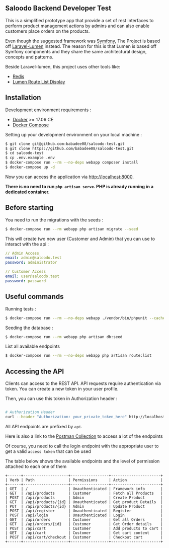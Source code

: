 ## Saloodo Backend Developer Test

This is a simplified prototype app that provide a set of rest interfaces to perform product management actions by admins and can also enable customers place orders on the products.

Even though the suggested framework was [Symfony](https://symfony.com/), The Project is based off [Laravel-Lumen](https://lumen.laravel.com) instead. The reason for this is that Lumen is based off Symfony components and they share the same architectural design, concepts and patterns. 

Beside Laravel-lumen, this project uses other tools like:
- [Redis](https://redis.io/)
- [Lumen Route List Display](https://github.com/appzcoder/lumen-route-list)

## Installation

Development environment requirements :
- [Docker](https://www.docker.com) >= 17.06 CE
- [Docker Compose](https://docs.docker.com/compose/install/)

Setting up your development environment on your local machine :
```bash
$ git clone git@github.com:babadee08/saloodo-test.git
$ git clone https://github.com/babadee08/saloodo-test.git
$ cd saloodo-test
$ cp .env.example .env
$ docker-compose run --rm --no-deps webapp composer install
$ docker-compose up -d
```

Now you can access the application via [http://localhost:8000](http://localhost:8000).

**There is no need to run ```php artisan serve```. PHP is already running in a dedicated container.**

## Before starting
You need to run the migrations with the seeds :
```bash
$ docker-compose run --rm webapp php artisan migrate --seed
```

This will create two new user (Customer and Admin) that you can use to interact with the api :
```yml
// Admin Access
email: admin@saloodo.test
password: administrator

// Customer Access
email: user@saloodo.test
password: password
```
## Useful commands

Running tests :
```bash
$ docker-compose run --rm --no-deps webapp ./vendor/bin/phpunit --cache-result --order-by=defects --stop-on-defect --debug --coverage-text
```

Seeding the database :
```bash
$ docker-compose run --rm webapp php artisan db:seed
```

List all available endpoints
```bash
$ docker-compose run --rm --no-deps webapp php artisan route:list
```

## Accessing the API

Clients can access to the REST API. API requests require authentication via token. You can create a new token in your user profile.

Then, you can use this token in Authorization header :

```bash

# Authorization Header
curl --header "Authorization: your_private_token_here" http://localhost:8000/api/posts
```
All API endpoints are prefixed by ```api```.

Here is also a link to the [Postman Collection](https://www.getpostman.com/collections/036dd8b36ae0c47def37) to access a lot of the endpoints

Of course, you need to call the login endpoint with the appropriate user to get a valid `access token` that can be used

The table below shows the available endpoints and the level of permission attached to each one of them


```
+------+--------------------+-----------------+----------------------+
| Verb | Path               | Permissions     | Action               |
+------+--------------------+-----------------+----------------------+
| GET  | /                  | Unauthenticated | Framework info       |
| GET  | /api/products      | Customer        | Fetch all Products   |
| POST | /api/products      | Admin           | Create Product       |
| GET  | /api/products/{id} | Unauthenticated | Get product Details  |
| PUT  | /api/products/{id} | Admin           | Update Product       |
| POST | /api/register      | Unauthenticated | Register             |
| POST | /api/login         | Unauthenticated | Login                |
| GET  | /api/orders        | Customer        | Get all Orders       |
| GET  | /api/orders/{id}   | Customer        | Get Order details    |
| POST | /api/cart          | Customer        | Add products to cart |
| GET  | /api/cart          | Customer        | Get cart content     |
| POST | /api/cart/checkout | Customer        | Checkout cart        |
+------+--------------------+-----------------+----------------------+
```
